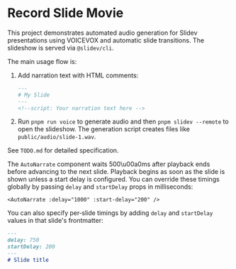 # Record Slide Movie

This project demonstrates automated audio generation for Slidev presentations using VOICEVOX and automatic slide transitions. The slideshow is served via `@slidev/cli`.

The main usage flow is:

1. Add narration text with HTML comments:
   ```markdown
   ---
   # My Slide
   ---
   <!--script: Your narration text here -->
   ```
2. Run `pnpm run voice` to generate audio and then `pnpm slidev --remote` to open the slideshow.
The generation script creates files like `public/audio/slide-1.wav`.

See `TODO.md` for detailed specification.

The `AutoNarrate` component waits 500\u00a0ms after playback ends before
advancing to the next slide. Playback begins as soon as the slide is shown
unless a start delay is configured. You can override these timings globally by
passing `delay` and `startDelay` props in milliseconds:

```vue
<AutoNarrate :delay="1000" :start-delay="200" />
```

You can also specify per‑slide timings by adding `delay` and `startDelay`
values in that slide's frontmatter:

```markdown
---
delay: 750
startDelay: 200
---
# Slide title
```
